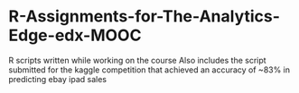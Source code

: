 # R-Assignments-for-The-Analytics-Edge-edx-MOOC

R scripts written while working on the course
Also includes the script submitted for the kaggle competition that achieved an accuracy of ~83% in predicting ebay ipad sales
